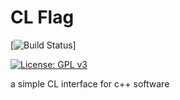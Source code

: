 # CL Flag

[![Build Status](https://github.com/Lahral/cl_flag/workflows/cmake/badge.svg)]

[![License: GPL v3](https://img.shields.io/badge/License-GPLv3-blue.svg)](https://www.gnu.org/licenses/gpl-3.0)

a simple CL interface for c++ software
